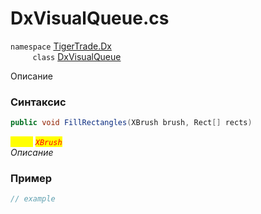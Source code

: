 
# DxVisualQueue.cs
`namespace` [TigerTrade.Dx](../../../TigerTrade.Dx.md)  
&nbsp;&nbsp;&nbsp;&nbsp;&nbsp;&nbsp;&nbsp;&nbsp;&nbsp;`class` [DxVisualQueue](../../DxVisualQueue.cs.md)

Описание

### Синтаксис
```csharp
public void FillRectangles(XBrush brush, Rect[] rects)
```
<mark style="color:yellow;">`brush`</mark> <mark style="color:red;">*`XBrush`*</mark>  
 *Описание*  
  


### Пример  
```csharp
// example
```
                    
                    